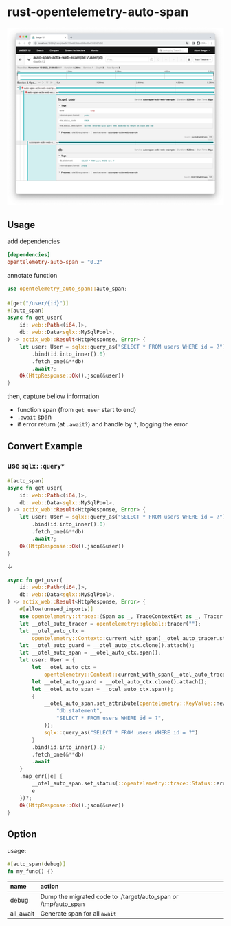 # rust-opentelemetry-auto-span

![](./image.png)

## Usage

add dependencies

```toml
[dependencies]
opentelemetry-auto-span = "0.2"
```

annotate function

```rust
use opentelemetry_auto_span::auto_span;

#[get("/user/{id}")]
#[auto_span]
async fn get_user(
    id: web::Path<(i64,)>,
    db: web::Data<sqlx::MySqlPool>,
) -> actix_web::Result<HttpResponse, Error> {
    let user: User = sqlx::query_as("SELECT * FROM users WHERE id = ?")
        .bind(id.into_inner().0)
        .fetch_one(&**db)
        .await?;
    Ok(HttpResponse::Ok().json(&user))
}
```

then, capture bellow information

* function span (from `get_user` start to end)
* `.await` span
* if error return (at `.await?`) and handle by `?`, logging the error

## Convert Example

### use `sqlx::query*`

```rust
#[auto_span]
async fn get_user(
    id: web::Path<(i64,)>,
    db: web::Data<sqlx::MySqlPool>,
) -> actix_web::Result<HttpResponse, Error> {
    let user: User = sqlx::query_as("SELECT * FROM users WHERE id = ?")
        .bind(id.into_inner().0)
        .fetch_one(&**db)
        .await?;
    Ok(HttpResponse::Ok().json(&user))
}
```

↓

```rust
async fn get_user(
    id: web::Path<(i64,)>,
    db: web::Data<sqlx::MySqlPool>,
) -> actix_web::Result<HttpResponse, Error> {
    #[allow(unused_imports)]
    use opentelemetry::trace::{Span as _, TraceContextExt as _, Tracer as _};
    let __otel_auto_tracer = opentelemetry::global::tracer("");
    let __otel_auto_ctx =
        opentelemetry::Context::current_with_span(__otel_auto_tracer.start("fn:get_user"));
    let __otel_auto_guard = __otel_auto_ctx.clone().attach();
    let __otel_auto_span = __otel_auto_ctx.span();
    let user: User = {
        let __otel_auto_ctx =
            opentelemetry::Context::current_with_span(__otel_auto_tracer.start("db"));
        let __otel_auto_guard = __otel_auto_ctx.clone().attach();
        let __otel_auto_span = __otel_auto_ctx.span();
        {
            __otel_auto_span.set_attribute(opentelemetry::KeyValue::new(
                "db.statement",
                "SELECT * FROM users WHERE id = ?",
            ));
            sqlx::query_as("SELECT * FROM users WHERE id = ?")
        }
        .bind(id.into_inner().0)
        .fetch_one(&**db)
        .await
    }
    .map_err(|e| {
        __otel_auto_span.set_status(::opentelemetry::trace::Status::error(format!("{}", e)));
        e
    })?;
    Ok(HttpResponse::Ok().json(&user))
}
```

## Option

usage:

```rust
#[auto_span(debug)]
fn my_func() {}
```

| name          | action                                                         |
|:--------------|:---------------------------------------------------------------|
| debug         | Dump the migrated code to ./target/auto_span or /tmp/auto_span |
| all_await     | Generate span for all `await`                                  |
